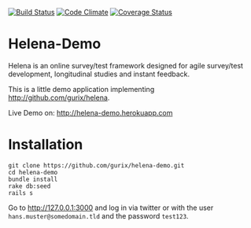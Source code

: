 [![Build Status](https://travis-ci.org/gurix/helena-demo.svg?branch=master)](https://travis-ci.org/gurix/helena-demo)
[![Code Climate](https://codeclimate.com/github/gurix/helena-demo.png)](https://codeclimate.com/github/gurix/helena-demo)
[![Coverage Status](https://coveralls.io/repos/gurix/helena-demo/badge.png?branch=master)](https://coveralls.io/r/gurix/helena-demo?branch=master)

# Helena-Demo
Helena is an online survey/test framework designed for agile survey/test development, longitudinal studies and instant feedback.

This is a little demo application implementing http://github.com/gurix/helena.

Live Demo on: http://helena-demo.herokuapp.com

# Installation

```
git clone https://github.com/gurix/helena-demo.git
cd helena-demo
bundle install
rake db:seed
rails s
```

Go to http://127.0.0.1:3000 and log in via twitter or with the user `hans.muster@somedomain.tld` and the password `test123`.
